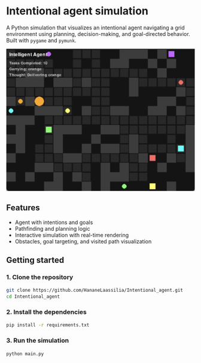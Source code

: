 # Intentional agent simulation

A Python simulation that visualizes an intentional agent navigating a grid environment using planning, decision-making, and goal-directed behavior. Built with `pygame` and `pymunk`.

![Simulation Screenshot](image.png)

## Features

- Agent with intentions and goals
- Pathfinding and planning logic
- Interactive simulation with real-time rendering
- Obstacles, goal targeting, and visited path visualization


##  Getting started

### 1. Clone the repository

```bash
git clone https://github.com/HananeLaassilia/Intentional_agent.git
cd Intentional_agent
```
### 2. Install the dependencies 

```bash
pip install -r requirements.txt
```
### 3. Run the simulation

```bash
python main.py
```


